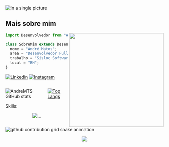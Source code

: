 ![In a single picture](https://media.licdn.com/dms/image/v2/D4D16AQEwC1xtDaxYVw/profile-displaybackgroundimage-shrink_350_1400/B4DZXkUZu3G4AY-/0/1743292309683?e=1748476800&v=beta&t=PdeLlzcmO4Jzf0969O2hfG0cX4H2Op8a43UsJRj_26s)
## Mais sobre mim

<img align="right" width="300" src="https://i2.wp.com/allhtaccess.info/wp-content/uploads/2018/03/programming.gif?fit=1281%2C716&ssl=1" />

```js
import Desenvolvedor from "AndreMTS";

class SobreMim extends Desenvolvedor {
  nome = "André Matos";
  area = "Desenvolvedor Full-stack";
  trabalho = "Sisloc Software";
  local = "BH";
}
```


[![Linkedin](	https://img.shields.io/badge/LinkedIn-0077B5?style=for-the-badge&logo=linkedin&logoColor=white)](https://www.linkedin.com/in/andremts/)
[![Instagram](	https://img.shields.io/badge/Instagram-E4405F?style=for-the-badge&logo=instagram&logoColor=white)](https://www.instagram.com/andremts_/)

<span style="display: flex;">
  
![AndreMTS GitHub stats](https://github-readme-stats.vercel.app/api?username=andremts&show_icons=true&theme=gruvbox)

[![Top Langs](https://github-readme-stats.vercel.app/api/top-langs/?username=andremts&layout=compact)](https://github.com/andremts)

</span>
Skills:
<p align="center">
  <a>
    <img src="https://skillicons.dev/icons?i=vue,js,html,css,bootstrap,postgres,mysql,webstorm,vscode,git,postman,kubernetes,docker,grafana,electron" />...
  </a>
</p>

<picture align="center">
  <source media="(prefers-color-scheme: dark)" srcset="https://raw.githubusercontent.com/AndreMTS/AndreMTS/output/github-contribution-grid-snake-dark.svg">
  <source media="(prefers-color-scheme: light)" srcset="https://raw.githubusercontent.com/AndreMTS/AndreMTS/github-contribution-grid-snake-dark.svg">
  <img align="center" alt="github contribution grid snake animation" src="https://raw.githubusercontent.com/AndreMTS/AndreMTS/github-contribution-grid-snake.svg">
</picture>

<p align="center">
  <a href="https://github.com/andremts">
    <img src="https://komarev.com/ghpvc/?username=andremts&color=blue&style=flat)" /> 
  </a>
</p>

